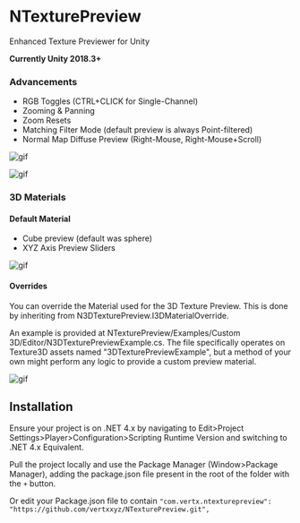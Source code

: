 # NTexturePreview
Enhanced Texture Previewer for Unity

**Currently Unity 2018.3+**

### Advancements

- RGB Toggles (CTRL+CLICK for Single-Channel)
- Zooming & Panning
- Zoom Resets
- Matching Filter Mode (default preview is always Point-filtered)
- Normal Map Diffuse Preview (Right-Mouse, Right-Mouse+Scroll)

![gif](http://vertx.xyz/Images/NTexturePreview/2dTexturePreview2.gif)

![gif](http://vertx.xyz/Images/NTexturePreview/NormalMapPreview2.gif)

### 3D Materials

#### Default Material
- Cube preview (default was sphere)
- XYZ Axis Preview Sliders

![gif](http://vertx.xyz/Images/NTexturePreview/3dTexturePreview4.gif)

#### Overrides
You can override the Material used for the 3D Texture Preview. This is done by inheriting from N3DTexturePreview.I3DMaterialOverride.

An example is provided at NTexturePreview/Examples/Custom 3D/Editor/N3DTexturePreviewExample.cs. The file specifically operates on Texture3D assets named "3DTexturePreviewExample", but a method of your own might perform any logic to provide a custom preview material.

![gif](http://vertx.xyz/Images/NTexturePreview/3dTexturePreview2.gif)


## Installation
Ensure your project is on .NET 4.x by navigating to Edit>Project Settings>Player>Configuration>Scripting Runtime Version and switching to .NET 4.x Equivalent.

Pull the project locally and use the Package Manager (Window>Package Manager), adding the package.json file present in the root of the folder with the `+` button.

Or edit your Package.json file to contain `"com.vertx.ntexturepreview": "https://github.com/vertxxyz/NTexturePreview.git",`
